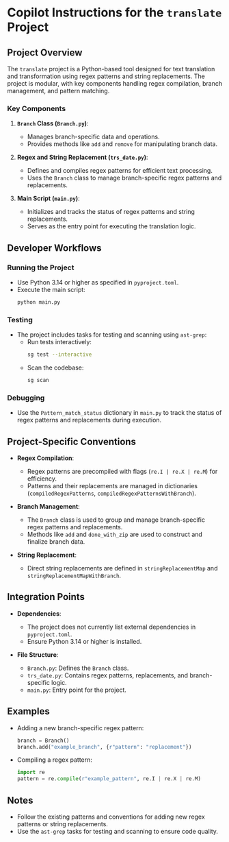 # Copilot Instructions for the `translate` Project

## Project Overview

The `translate` project is a Python-based tool designed for text translation and transformation using regex patterns and string replacements. The project is modular, with key components handling regex compilation, branch management, and pattern matching.

### Key Components

1. **`Branch` Class (`Branch.py`)**:

   - Manages branch-specific data and operations.
   - Provides methods like `add` and `remove` for manipulating branch data.

2. **Regex and String Replacement (`trs_date.py`)**:

   - Defines and compiles regex patterns for efficient text processing.
   - Uses the `Branch` class to manage branch-specific regex patterns and replacements.

3. **Main Script (`main.py`)**:
   - Initializes and tracks the status of regex patterns and string replacements.
   - Serves as the entry point for executing the translation logic.

## Developer Workflows

### Running the Project

- Use Python 3.14 or higher as specified in `pyproject.toml`.
- Execute the main script:
  ```bash
  python main.py
  ```

### Testing

- The project includes tasks for testing and scanning using `ast-grep`:
  - Run tests interactively:
    ```bash
    sg test --interactive
    ```
  - Scan the codebase:
    ```bash
    sg scan
    ```

### Debugging

- Use the `Pattern_match_status` dictionary in `main.py` to track the status of regex patterns and replacements during execution.

## Project-Specific Conventions

- **Regex Compilation**:

  - Regex patterns are precompiled with flags (`re.I | re.X | re.M`) for efficiency.
  - Patterns and their replacements are managed in dictionaries (`compiledRegexPatterns`, `compiledRegexPatternsWithBranch`).

- **Branch Management**:

  - The `Branch` class is used to group and manage branch-specific regex patterns and replacements.
  - Methods like `add` and `done_with_zip` are used to construct and finalize branch data.

- **String Replacement**:
  - Direct string replacements are defined in `stringReplacementMap` and `stringReplacementMapWithBranch`.

## Integration Points

- **Dependencies**:

  - The project does not currently list external dependencies in `pyproject.toml`.
  - Ensure Python 3.14 or higher is installed.

- **File Structure**:
  - `Branch.py`: Defines the `Branch` class.
  - `trs_date.py`: Contains regex patterns, replacements, and branch-specific logic.
  - `main.py`: Entry point for the project.

## Examples

- Adding a new branch-specific regex pattern:

  ```python
  branch = Branch()
  branch.add("example_branch", {r"pattern": "replacement"})
  ```

- Compiling a regex pattern:
  ```python
  import re
  pattern = re.compile(r"example_pattern", re.I | re.X | re.M)
  ```

## Notes

- Follow the existing patterns and conventions for adding new regex patterns or string replacements.
- Use the `ast-grep` tasks for testing and scanning to ensure code quality.
